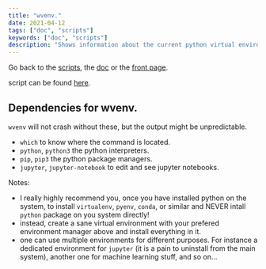 ```yaml
---
title: "wvenv."
date: 2021-04-12
tags: ["doc", "scripts"]
keywords: ["doc", "scripts"]
description: "Shows information about the current python virtual environment."
---
```

Go back to the [scripts](/public/config/doc/scripts), the [doc](/public/config/doc) or the [front page](/public).  

script can be found [here](https://github.com/a2n-s/dotfiles/blob/main/scripts/wvenv.sh).


## Dependencies for wvenv.
`wvenv` will not crash without these, but the output might be unpredictable.  
- `which` to know where the command is located.
- `python`, `python3` the python interpreters.
- `pip`, `pip3` the python package managers.
- `jupyter`, `jupyter-notebook` to edit and see jupyter notebooks.

Notes:
- I really highly recommend you, once you have installed python on the system, to install `virtualenv`, `pyenv`, `conda`, or similar
and NEVER intall `python` package on you system directly!
- instead, create a sane virtual environment with your prefered environment manager above and install everything in it.
- one can use multiple environments for different purposes. For instance a dedicated environment for `jupyter`
(it is a pain to uninstall from the main system), another one for machine learning stuff, and so on...
